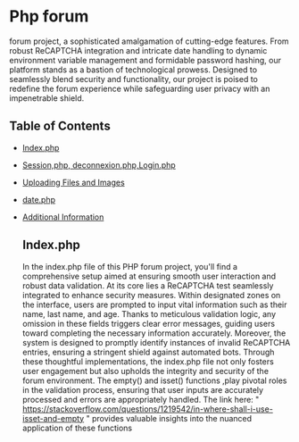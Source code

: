 
# Php forum

forum project, a sophisticated amalgamation of cutting-edge features. From robust ReCAPTCHA integration and intricate date handling to dynamic environment variable management and formidable password hashing, our platform stands as a bastion of technological prowess. Designed to seamlessly blend security and functionality, our project is poised to redefine the forum experience while safeguarding user privacy with an impenetrable shield.
## Table of Contents
- [Index.php](#index-php)
- [Session,php, deconnexion.php,Login.php](#session-deconnexion-and-login-php)
- [Uploading Files and Images](#uploading-files-and-images)
- [date.php](#Dates-handling)
- [Additional Information](#additional-information)

  ## Index.php

  In the index.php file of this PHP forum project, you'll find a comprehensive setup aimed at ensuring smooth user interaction and robust data validation. At its core lies a ReCAPTCHA test seamlessly integrated to enhance security measures. Within designated zones on the interface, users are prompted to input vital information such as their name, last name, and age. Thanks to meticulous validation logic, any omission in these fields triggers clear error messages, guiding users toward completing the necessary information accurately. Moreover, the system is designed to promptly identify instances of invalid ReCAPTCHA entries, ensuring a stringent shield against automated bots. Through these thoughtful implementations, the index.php file not only fosters user engagement but also upholds the integrity and security of the forum environment. The empty() and isset() functions ,play pivotal roles in the validation process, ensuring that user inputs are accurately processed and errors are appropriately handled. The link here: " https://stackoverflow.com/questions/1219542/in-where-shall-i-use-isset-and-empty " provides valuable insights into the nuanced application of these functions
